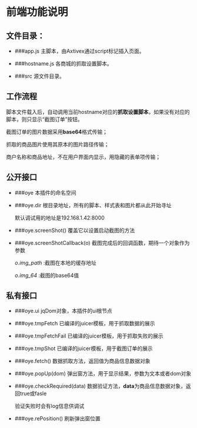 # 前端功能说明

## 文件目录：
+ ###app.js
    主脚本，由Axtivex通过script标记插入页面。

+ ###hostname.js
     各商城的抓取设置脚本。

+ ###src
     源文件目录。

## 工作流程
脚本文件载入后，自动调用当前hostname对应的**抓取设置脚本**，如果没有对应的脚本，则只显示“截图订单”按钮。

截图订单的图片数据采用**base64**格式传输；

抓取的商品图片使用其原本的图片路径传输；

商户名称和商品地址，不在用户界面内显示，用隐藏的表单项传输；


## 公开接口
+ ###oye
    本插件的命名空间

+ ###oye.dir
    根目录地址，所有的脚本、样式表和图片都从此开始寻址

    默认调试用的地址是192.168.1.42:8000

+ ###oye.screenShot()
    覆盖它以设置启动截图的方法

+ ###oye.screenShotCallback(o)
    截图完成后的回调函数，期待一个对象作为参数

    *o.img_path* :截图在本地的缓存地址

    *o.img_64* :截图的base64值

## 私有接口
+ ###oye.ui
    jqDom对象，本插件的ui根节点

+ ###oye.tmpFetch
    已编译的juicer模板，用于抓取数据的展示

+ ###oye.tmpFetchFail
    已编译的juicer模板，用于抓取失败的展示

+ ###oye.tmpShot
    已编译的juicer模板，用于截图订单的展示

+ ###oye.fetch()
    数据抓取方法，返回值为商品信息数据对象

+ ###oye.popUp(dom)
    弹出窗方法，用于显示结果，参数为文本或者dom对象

+ ###oye.checkRequired(data)
    数据验证方法，**data**为商品信息数据对象，返回true或fasle

    验证失败时会有log信息供调试

+ ###oye.rePosition()
    刷新弹出窗位置














